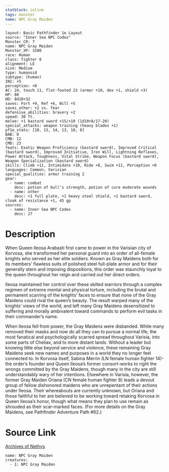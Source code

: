 ```yaml
---
statblock: inline
tags: monster
name: NPC Gray Maiden
---
```

```statblock
layout: Basic Pathfinder 1e Layout
source: "Inner Sea NPC Codex"
Monster_CR: 7
name: NPC Gray Maiden
Monster_XP: 3200
race: Human
class: fighter 8
alignment: LE
size: Medium
type: humanoid
subtype: (human)
INI: +5
perception: +0
AC: 24, touch 11, flat-footed 23 (armor +10, dex +1, shield +3)
HP: 80
HD: 8d10+32
saves: Fort +9, Ref +6, Will +5
saves_other: +2 vs. fear
defensive_abilities: bravery +2
speed: 30 ft.
melee: +1 bastard sword +15/+10 (1d10+8/17-20)
special_attacks: weapon training (heavy blades +1)
pf1e_stats: [18, 13, 14, 13, 10, 8]
BAB: 8
CMB: 12
CMD: 23
feats: Exotic Weapon Proficiency (bastard sword), Improved Critical (bastard sword), Improved Initiative, Iron Will, Lightning Reflexes, Power Attack, Toughness, Vital Strike, Weapon Focus (bastard sword), Weapon Specialization (bastard sword)
skills: Climb +11, Intimidate +10, Ride +8, Swim +11, Perception +0
languages: Common, Varisian
special_qualities: armor training 2
gear:
  - name: combat
    desc: potion of bull’s strength, potion of cure moderate wounds
  - name: other
    desc: +1 full plate, +1 heavy steel shield, +1 bastard sword, cloak of resistance +1, 45 gp
sources:
  - name: Inner Sea NPC Codex
    desc: 27
```
# Description
When Queen Ileosa Arabasti first came to power in the Varisian city of Korvosa, she transformed her personal guard into an order of all-female knights who served as her elite soldiers. Known as Gray Maidens both for its members’ flawless suits of polished steel full-plate armor and for their generally stern and imposing dispositions, this order was staunchly loyal to the queen throughout her reign and carried out her direct orders.

Ileosa maintained her control over these skilled warriors through a complex regimen of extreme mental and physical torture, including the brutal and permanent scarring of the knights’ faces to ensure that none of the Gray Maidens could rival the queen’s beauty. The result warped many of the knights’ views of the world, and left many Gray Maidens desensitized to suffering and morally ambivalent toward commands to perform evil tasks in their commander’s name.

When Ileosa fell from power, the Gray Maidens were disbanded. While many removed their masks and now do all they can to pursue a normal life, the most fanatical and psychologically scarred spread throughout Varisia, into some parts of Cheliax, and to more distant lands. Without a leader but knowing little else beyond service and violence, these remaining Gray Maidens seek new names and purposes in a world they no longer feel connected to. In Korvosa itself, Sabina Merrin (LN female human fighter 14)-the order’s founder and Queen Ileosa’s former consort-works to right the wrongs committed by the Gray Maidens, though many in the city are still understandably wary of her intentions. Elsewhere in Varisia, however, the former Gray Maiden Oriana (CN female human fighter 8) leads a devout group of fellow dishonored maidens who are unrepentant of their actions under Ileosa. Their whereabouts are currently unknown, but Oriana and those faithful to her are believed to be working toward retaking Korvosa in Queen Ileosa’s honor, though what means they plan to use remain as shrouded as their scar-marked faces. (For more details on the Gray Maidens, see Pathfinder Adventure Path #62.)
# Source Link
[Archives of Nethys](https://aonprd.com/NPCDisplay.aspx?ItemName=Gray%20Maiden)
```encounter-table
name: NPC Gray Maiden
creatures:
  - 1: NPC Gray Maiden
```
